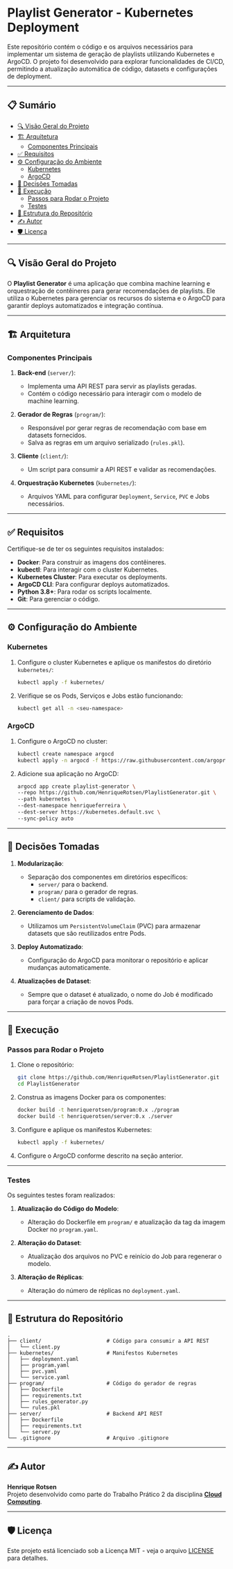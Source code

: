 # Playlist Generator - Kubernetes Deployment

Este repositório contém o código e os arquivos necessários para implementar um sistema de geração de playlists utilizando Kubernetes e ArgoCD. O projeto foi desenvolvido para explorar funcionalidades de CI/CD, permitindo a atualização automática de código, datasets e configurações de deployment.

---

## 📋 Sumário

* [🔍 Visão Geral do Projeto](#%F0%9F%94%8D-visao-geral-do-projeto)
* [🏗 Arquitetura](#%F0%9F%8F%97-arquitetura)
  + [Componentes Principais](#componentes-principais)
* [✅ Requisitos](#%E2%9C%85-requisitos)
* [⚙️ Configuração do Ambiente](#%E2%9A%99%EF%B8%8F-configuracao-do-ambiente)
  + [Kubernetes](#kubernetes)
  + [ArgoCD](#argocd)
* [🧠 Decisões Tomadas](#%F0%9F%A7%A0-decisoes-tomadas)
* [🚀 Execução](#%F0%9F%9A%80-execucao)
  + [Passos para Rodar o Projeto](#passos-para-rodar-o-projeto)
  + [Testes](#testes)
* [📂 Estrutura do Repositório](#%F0%9F%93%82-estrutura-do-repositorio)
* [✍️ Autor](#%E2%9C%8D%EF%B8%8F-autor)
* [🛡️ Licença](#%F0%9F%9B%A1%EF%B8%8F-licenca)

---

## 🔍 Visão Geral do Projeto

O **Playlist Generator** é uma aplicação que combina machine learning e orquestração de contêineres para gerar recomendações de playlists. Ele utiliza o Kubernetes para gerenciar os recursos do sistema e o ArgoCD para garantir deploys automatizados e integração contínua.

---

## 🏗 Arquitetura

### Componentes Principais

1. **Back-end** (`server/`):
   - Implementa uma API REST para servir as playlists geradas.
   - Contém o código necessário para interagir com o modelo de machine learning.

2. **Gerador de Regras** (`program/`):
   - Responsável por gerar regras de recomendação com base em datasets fornecidos.
   - Salva as regras em um arquivo serializado (`rules.pkl`).

3. **Cliente** (`client/`):
   - Um script para consumir a API REST e validar as recomendações.

4. **Orquestração Kubernetes** (`kubernetes/`):
   - Arquivos YAML para configurar `Deployment`, `Service`, `PVC` e Jobs necessários.

---

## ✅ Requisitos

Certifique-se de ter os seguintes requisitos instalados:

- **Docker**: Para construir as imagens dos contêineres.
- **kubectl**: Para interagir com o cluster Kubernetes.
- **Kubernetes Cluster**: Para executar os deployments.
- **ArgoCD CLI**: Para configurar deploys automatizados.
- **Python 3.8+**: Para rodar os scripts localmente.
- **Git**: Para gerenciar o código.

---

## ⚙️ Configuração do Ambiente

### Kubernetes

1. Configure o cluster Kubernetes e aplique os manifestos do diretório `kubernetes/`:
   ```bash
   kubectl apply -f kubernetes/
   ```

2. Verifique se os Pods, Serviços e Jobs estão funcionando:
   ```bash
   kubectl get all -n <seu-namespace>
   ```

### ArgoCD

1. Configure o ArgoCD no cluster:
   ```bash
   kubectl create namespace argocd
   kubectl apply -n argocd -f https://raw.githubusercontent.com/argoproj/argo-cd/stable/manifests/install.yaml
   ```

2. Adicione sua aplicação no ArgoCD:
   ```bash
   argocd app create playlist-generator \
   --repo https://github.com/HenriqueRotsen/PlaylistGenerator.git \
   --path kubernetes \
   --dest-namespace henriqueferreira \
   --dest-server https://kubernetes.default.svc \
   --sync-policy auto
   ```

---

## 🧠 Decisões Tomadas

1. **Modularização**:
   - Separação dos componentes em diretórios específicos:
     - `server/` para o backend.
     - `program/` para o gerador de regras.
     - `client/` para scripts de validação.

2. **Gerenciamento de Dados**:
   - Utilizamos um `PersistentVolumeClaim` (PVC) para armazenar datasets que são reutilizados entre Pods.

3. **Deploy Automatizado**:
   - Configuração do ArgoCD para monitorar o repositório e aplicar mudanças automaticamente.

4. **Atualizações de Dataset**:
   - Sempre que o dataset é atualizado, o nome do Job é modificado para forçar a criação de novos Pods.

---

## 🚀 Execução

### Passos para Rodar o Projeto

1. Clone o repositório:
   ```bash
   git clone https://github.com/HenriqueRotsen/PlaylistGenerator.git
   cd PlaylistGenerator
   ```

2. Construa as imagens Docker para os componentes:
   ```bash
   docker build -t henriquerotsen/program:0.x ./program
   docker build -t henriquerotsen/server:0.x ./server
   ```

3. Configure e aplique os manifestos Kubernetes:
   ```bash
   kubectl apply -f kubernetes/
   ```

4. Configure o ArgoCD conforme descrito na seção anterior.

---

### Testes

Os seguintes testes foram realizados:

1. **Atualização do Código do Modelo**:
   - Alteração do Dockerfile em `program/` e atualização da tag da imagem Docker no `program.yaml`.

2. **Alteração do Dataset**:
   - Atualização dos arquivos no PVC e reinício do Job para regenerar o modelo.

3. **Alteração de Réplicas**:
   - Alteração do número de réplicas no `deployment.yaml`.

---

## 📂 Estrutura do Repositório

```
.
├── client/                     # Código para consumir a API REST
│   └── client.py
├── kubernetes/                 # Manifestos Kubernetes
│   ├── deployment.yaml
│   ├── program.yaml
│   ├── pvc.yaml
│   └── service.yaml
├── program/                    # Código do gerador de regras
│   ├── Dockerfile
│   ├── requirements.txt
│   ├── rules_generator.py
│   └── rules.pkl
├── server/                     # Backend API REST
│   ├── Dockerfile
│   ├── requirements.txt
│   └── server.py
└── .gitignore                  # Arquivo .gitignore
```

---

## ✍️ Autor

**Henrique Rotsen**  
Projeto desenvolvido como parte do Trabalho Prático 2 da disciplina **[Cloud Computing](https://homepages.dcc.ufmg.br/~cunha/teaching/20232/cloudcomp/)**.

---

## 🛡️ Licença

Este projeto está licenciado sob a Licença MIT - veja o arquivo [LICENSE](./LICENSE) para detalhes.
